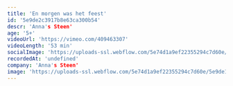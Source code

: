 ```yaml
---
title: 'En morgen was het feest'
id: '5e9de2c3917b8e63ca300b54'
descr: 'Anna's Steen'
age: '5+'
videoUrl: 'https://vimeo.com/409463307'
videoLength: '53 min'
socialImage: 'https://uploads-ssl.webflow.com/5e74d1a9ef22355294c7d60e/5e9de15dc942ea85f0f2abf9_Annassteen_Enmorgenwashetfeest.JPG'
recordedAt: 'undefined'
company: 'Anna's Steen'
image: 'https://uploads-ssl.webflow.com/5e74d1a9ef22355294c7d60e/5e9de15dc942ea85f0f2abf9_Annassteen_Enmorgenwashetfeest.JPG'
---
```

